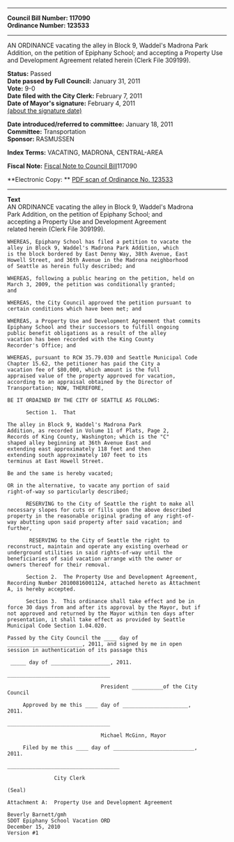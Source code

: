 * * * * *  
  
**Council Bill Number: [](#h0)[](#h2)117090**   
**Ordinance Number: 123533**  
  
* * * * *  
  
AN ORDINANCE vacating the alley in Block 9, Waddel's Madrona Park Addition, on the petition of Epiphany School; and accepting a Property Use and Development Agreement related herein (Clerk File 309199).  
  
**Status:** Passed   
**Date passed by Full Council:** January 31, 2011   
**Vote:** 9-0   
**Date filed with the City Clerk:** February 7, 2011   
**Date of Mayor's signature:** February 4, 2011   
[(about the signature date)](/~public/approvaldate.htm)   
  
  
**Date introduced/referred to committee:** January 18, 2011   
**Committee:** Transportation   
**Sponsor:** RASMUSSEN   
  
**Index Terms:** VACATING, MADRONA, CENTRAL-AREA  
  
**Fiscal Note:** [Fiscal Note to Council Bill](http://clerk.seattle.gov/~public/fnote/117090.htm)[](#h1)[](#h3)117090  
  
**Electronic Copy: ** [PDF scan of Ordinance No. 123533](/~archives/Ordinances/Ord_123533.pdf)  
  
* * * * *  
  
**Text**  
    AN ORDINANCE vacating the alley in Block 9, Waddel's Madrona  
    Park Addition, on the petition of Epiphany School; and  
    accepting a Property Use and Development Agreement  
    related herein (Clerk File 309199).  
  
    WHEREAS, Epiphany School has filed a petition to vacate the  
    alley in Block 9, Waddel's Madrona Park Addition, which  
    is the block bordered by East Denny Way, 38th Avenue, East  
    Howell Street, and 36th Avenue in the Madrona neighborhood  
    of Seattle as herein fully described; and  
  
    WHEREAS, following a public hearing on the petition, held on  
    March 3, 2009, the petition was conditionally granted;  
    and  
  
    WHEREAS, the City Council approved the petition pursuant to  
    certain conditions which have been met; and  
  
    WHEREAS, a Property Use and Development Agreement that commits  
    Epiphany School and their successors to fulfill ongoing  
    public benefit obligations as a result of the alley  
    vacation has been recorded with the King County  
    Recorder's Office; and  
  
    WHEREAS, pursuant to RCW 35.79.030 and Seattle Municipal Code  
    Chapter 15.62, the petitioner has paid the City a  
    vacation fee of $80,000, which amount is the full  
    appraised value of the property approved for vacation,  
    according to an appraisal obtained by the Director of  
    Transportation; NOW, THEREFORE,  
  
    BE IT ORDAINED BY THE CITY OF SEATTLE AS FOLLOWS:  
  
          Section 1.  That  
  
    The alley in Block 9, Waddel's Madrona Park  
    Addition, as recorded in Volume 11 of Plats, Page 2,  
    Records of King County, Washington; which is the "C"  
    shaped alley beginning at 36th Avenue East and  
    extending east approximately 118 feet and then  
    extending south approximately 107 feet to its  
    terminus at East Howell Street.  
  
    Be and the same is hereby vacated;  
  
    OR in the alternative, to vacate any portion of said  
    right-of-way so particularly described;  
  
          RESERVING to the City of Seattle the right to make all  
    necessary slopes for cuts or fills upon the above described  
    property in the reasonable original grading of any right-of-  
    way abutting upon said property after said vacation; and  
    further,  
  
           RESERVING to the City of Seattle the right to  
    reconstruct, maintain and operate any existing overhead or  
    underground utilities in said rights-of-way until the  
    beneficiaries of said vacation arrange with the owner or  
    owners thereof for their removal.  
  
          Section 2.  The Property Use and Development Agreement,  
    Recording Number 20100816001124, attached hereto as Attachment  
    A, is hereby accepted.  
  
          Section 3.  This ordinance shall take effect and be in  
    force 30 days from and after its approval by the Mayor, but if  
    not approved and returned by the Mayor within ten days after  
    presentation, it shall take effect as provided by Seattle  
    Municipal Code Section 1.04.020.  
  
    Passed by the City Council the ____ day of  
    ________________________, 2011, and signed by me in open  
    session in authentication of its passage this  
  
     _____ day of ___________________, 2011.  
  
    _________________________________  
  
                                  President __________of the City  
    Council  
  
         Approved by me this ____ day of _____________________,  
    2011.  
  
    _________________________________  
  
                                  Michael McGinn, Mayor  
  
         Filed by me this ____ day of __________________________,  
    2011.  
  
    ____________________________________  
  
                   City Clerk  
  
    (Seal)  
  
    Attachment A:  Property Use and Development Agreement   
  
    Beverly Barnett/gmh  
    SDOT Epiphany School Vacation ORD  
    December 15, 2010  
    Version #1  
